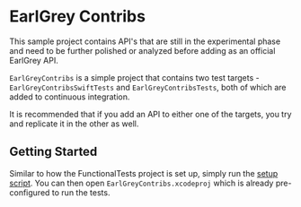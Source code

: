 # EarlGrey Contribs

This sample project contains API's that are still in the experimental phase and need to be
further polished or analyzed before adding as an official EarlGrey API.

`EarlGreyContribs` is a simple project that contains two test targets -
`EarlGreyContribsSwiftTests` and `EarlGreyContribsTests`, both of which are added to
continuous integration.

It is recommended that if you add an API to either one of the targets, you try and replicate
it in the other as well.

## Getting Started

Similar to how the FunctionalTests project is set up, simply run the [setup script](https://github.com/google/EarlGrey/tree/master/Scripts/setup-earlgrey.sh). You can then open `EarlGreyContribs.xcodeproj` which is already pre-configured to run the tests.
